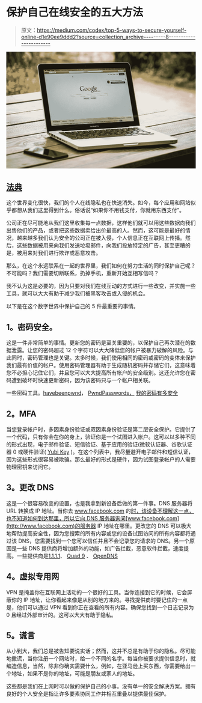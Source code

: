 # 保护自己在线安全的五大方法

> 原文：<https://medium.com/codex/top-5-ways-to-secure-yourself-online-d1e90ee9ddd2?source=collection_archive---------8----------------------->

![](img/23a36737996d124d90241dd7e1b65243.png)

## [法典](http://medium.com/codex)

这个世界变化很快，我们的个人在线隐私也在快速消失。如今，每个应用和网站似乎都想从我们这里得到什么。俗话说“如果你不用钱支付，你就用东西支付”。

公司正在尽可能地从我们这里收集每一点数据，这样他们就可以用这些数据向我们出售他们的产品，或者把这些数据卖给出价最高的人。然而，这可能是最好的情况，越来越多我们认为安全的公司正在被入侵，个人信息正在互联网上传播。然后，这些数据被用来向我们发送垃圾邮件，向我们投放特定的广告，甚至更糟的是，被用来对我们进行欺诈或恶意攻击。

那么，在这个永远联系在一起的世界里，我们如何在努力生活的同时保护自己呢？不可能吗？我们需要切断联系，扔掉手机，重新开始互相写信吗？

我不认为这是必要的，因为只要对我们在线互动的方式进行一些改变，并实施一些工具，就可以大大有助于减少我们被黑客攻击或入侵的机会。

以下是在这个数字世界中保护自己的 5 件最重要的事情。

## **1。密码安全。**

这是一件非常简单的事情。更新您的密码是至关重要的，以保护自己再次潜在的数据泄露。让您的密码超过 12 个字符可以大大降低您的帐户被暴力破解的风险。与此同时，密码管理也是关键。太多时候，我们使用相同的密码或密码的变体来保护我们最有价值的帐户。使用密码管理器有助于生成随机密码并存储它们，这意味着您不必担心记住它们，并且您可以大大提高所有帐户的安全级别。这还允许您在密码遭到破坏时快速更新密码，因为该密码只与一个帐户相关联。

一些密码工具。[havebeenpwnd](https://haveibeenpwned.com/)， [PwndPasswords，](https://haveibeenpwned.com/Passwords) [我的密码有多安全](https://howsecureismypassword.net/)

## **2。MFA**

当您登录帐户时，多因素身份验证或双因素身份验证是第二层安全保护。它提供了一个代码，只有你会在你的身上，验证你是一个试图进入帐户。这可以以多种不同的形式出现，电子邮件验证、短信验证、基于应用的验证(微软认证器、谷歌认证器 0 或硬件验证( [Yubi Key](https://www.yubico.com/) )。在这个列表中，我尽量避开电子邮件和短信认证，因为这些形式很容易被欺骗。那么最好的形式是硬件，因为试图登录帐户的人需要物理密钥来访问它。

## **3。更改 DNS**

这是一个很容易改变的设置，也是我拿到新设备后做的第一件事。DNS 服务器将 URL 转换成 IP 地址。当你去 www.facebook.com 的[时，该设备不理解这一点，也不知道如何到达那里，所以它向 DNS 服务器询问](http://www.facebook.com)[www.facebook.com](http://www.facebook.com)的服务器 IP 地址在哪里。更改您的 DNS 可以极大地帮助提高安全性，因为您搜索的所有内容或您的设备试图访问的所有内容都将通过该 DNS，您需要找到一个您可以信任并且不会记录您的请求的 DNS。另一个原因是一些 DNS 提供商将增加额外的功能，如广告拦截，恶意软件拦截，速度提高。一些提供商是[1.1.1.1](https://1.1.1.1/)、 [Quad 9](https://www.quad9.net/) 、 [OpenDNS](https://use.opendns.com/)

## **4。虚拟专用网**

VPN 是掩盖你在互联网上活动的一个很好的工具。当你连接到它的时候，它会屏蔽你的 IP 地址，让你看起来像是从别的地方来的。寻找提供商时要记住的一点是，他们可以通过 VPN 看到你正在查看的所有内容。确保您找到一个日志记录为 0 且经过外部审计的。这可以大大有助于隐私。

## **5。谎言**

从小到大，我们总是被告知要说实话；然而，这并不总是有助于你的隐私。尽可能地撒谎，当你注册一个网站时，给一个不同的名字。每当你被要求提供信息时，就编造信息，当然，除非你确实需要什么，例如，在亚马逊上买东西，你需要给出一个地址，如果不是你的地址，可能是朋友或家人的地址。

这些都是我们在上网时可以做的保护自己的小事。没有单一的安全解决方案。拥有良好的个人安全是指让许多要素协同工作并相互重叠以提供最佳保护。